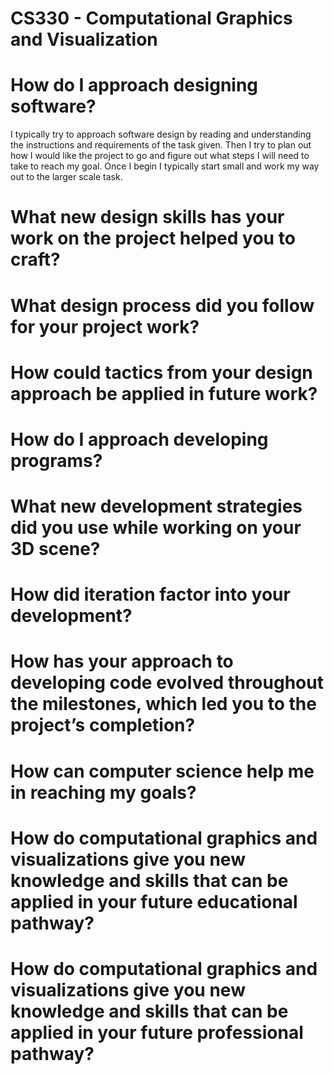 # CS330 - Computational Graphics and Visualization


# How do I approach designing software?
  I typically try to approach software design by reading and understanding the instructions and requirements of the task given. Then I try to plan out how I would like the project to go and figure out what steps I will need to take to reach my goal. Once I begin I typically start small and work my way out to the larger scale task. 
#  What new design skills has your work on the project helped you to craft?
#  What design process did you follow for your project work?
#  How could tactics from your design approach be applied in future work?

# How do I approach developing programs?
#  What new development strategies did you use while working on your 3D scene?
#  How did iteration factor into your development?
#  How has your approach to developing code evolved throughout the milestones, which led you to the project’s completion?

# How can computer science help me in reaching my goals?
#   How do computational graphics and visualizations give you new knowledge and skills that can be applied in your future educational pathway?
#   How do computational graphics and visualizations give you new knowledge and skills that can be applied in your future professional pathway?

